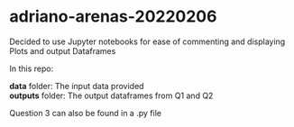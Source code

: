 # adriano-arenas-20220206

Decided to use Jupyter notebooks for ease of commenting and displaying Plots and output Dataframes

In this repo:

**data** folder: The input data provided
<br/>
**outputs** folder: The output dataframes from Q1 and Q2

Question 3 can also be found in a .py file
